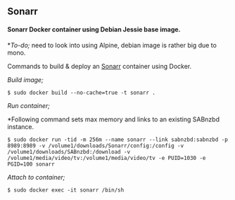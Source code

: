 ## Sonarr

#### Sonarr Docker container using Debian Jessie base image.
\**To-do;* need to look into using Alpine, debian image is rather big due to mono.

Commands to build & deploy an [Sonarr](https://sonarr.tv) container using Docker.

*Build image;*

    $ sudo docker build --no-cache=true -t sonarr .

*Run container;*

\*Following command sets max memory and links to an existing SABnzbd instance.

    $ sudo docker run -tid -m 256m --name sonarr --link sabnzbd:sabnzbd -p 8989:8989 -v /volume1/downloads/Sonarr/config:/config -v /volume1/downloads/SABnzbd:/download -v /volume1/media/video/tv:/volume1/media/video/tv -e PUID=1030 -e PGID=100 sonarr

*Attach to container;*

    $ sudo docker exec -it sonarr /bin/sh